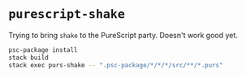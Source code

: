 # `purescript-shake`

Trying to bring `shake` to the PureScript party. Doesn't work good yet.

```bash
psc-package install
stack build
stack exec purs-shake -- ".psc-package/*/*/*/src/**/*.purs"
```
